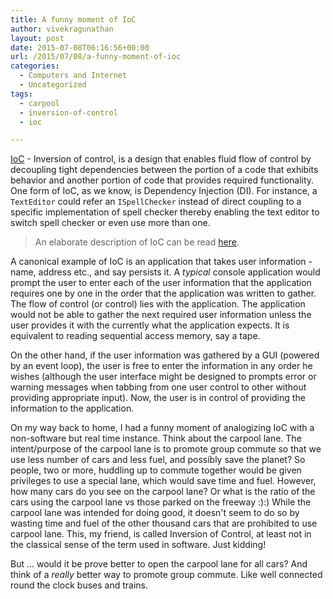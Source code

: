 ```yaml
---
title: A funny moment of IoC
author: vivekragunathan
layout: post
date: 2015-07-08T06:16:56+00:00
url: /2015/07/08/a-funny-moment-of-ioc
categories:
  - Computers and Internet
  - Uncategorized
tags:
  - carpool
  - inversion-of-control
  - ioc

---
```

[IoC](https://en.wikipedia.org/wiki/Inversion_of_control) - Inversion of control, is a design that enables fluid flow of control by decoupling  tight dependencies between the portion of a code that exhibits behavior and  another portion of code that provides required functionality. One form of IoC, as we know, is Dependency Injection (DI). For instance, a `TextEditor` could refer an `ISpellChecker` instead of direct coupling to a specific implementation of spell checker thereby enabling the text editor to switch spell checker or even use more than one.

<!--more-->

>An elaborate description of IoC can be read [here](http://www.martinfowler.com/articles/injection.html).

A canonical example of IoC is an application that takes user information - name, address etc., and say persists it. A _typical_ console application would prompt the user to enter each of the user information that the application requires one by one in the order that the application was written to gather. The flow of control (or control) lies with the application. The application would not be able to gather the next required user information unless the user provides it with the currently what the application expects. It is equivalent to reading sequential access memory, say a tape.

On the other hand, if the user information was gathered by a GUI (powered by an event loop), the user is free to enter the information in any order he wishes (although the user interface might be designed to prompts error or warning messages when tabbing from one user control to other without providing appropriate input). Now, the user is in control of providing the information to the application.

On my way back to home, I had a funny moment of analogizing IoC with a non-software but real time instance. Think about the carpool lane. The intent/purpose of the carpool lane is to promote group commute so that we use less number of cars and less fuel, and possibly save the planet? So people, two or more, huddling up to commute together would be given privileges to use a special lane, which would save time and fuel. However, how many cars do you see on the carpool lane? Or what is the ratio of the cars using the carpool lane vs those parked on the freeway :):) While the carpool lane was intended for doing good, it doesn't seem to do so by wasting time and fuel of the other thousand cars that are prohibited to use carpool lane. This, my friend, is called Inversion of Control, at least not in the classical sense of the term used in software. Just kidding!

But ... would it be prove better to open the carpool lane for all cars? And think of a *really* better way to promote group commute. Like well connected round the clock buses and trains.
